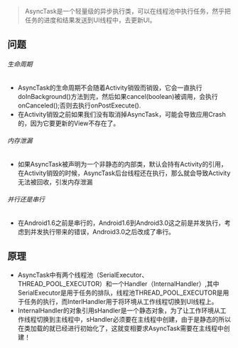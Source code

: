 > AsyncTask是一个轻量级的异步执行类，可以在线程池中执行任务，然乎把任务的进度和结果发送到UI线程中，去更新UI。

## 问题

###### 生命周期

- AsyncTask的生命周期不会随着Activity销毁而销毁，它会一直执行doInBackground()方法到完，然后如果cancel(boolean)被调用，会执行onCanceled();否则去执行onPostExecute().
- 在Activity销毁之前如果我们没有取消掉AsyncTask，可能会导致应用Crash的，因为它要更新的View不存在了。

###### 内存泄漏

- 如果AsyncTask被声明为一个非静态的内部类，默认会持有Activity的引用，在Activity销毁的时候，AsyncTask后台线程还在执行，那么就会导致Activity无法被回收，引发内存泄漏

###### 并行还是串行

- 在Android1.6之前是串行的，Android1.6到Android3.0这之前是并发执行，考虑到并发执行带来的错误，Android3.0之后改成了串行。

## 原理

- AsyncTask中有两个线程池（SerialExecutor、THREAD_POOL_EXECUTOR）和一个Handler（InternalHandler）,其中SerialExecutor是用于任务的排队，线程池THREAD_POOL_EXECUTOR是用于任务的执行，而InterlHandler用于将环境从工作线程切换到UI线程上。
- InternalHandler的对象引用sHandler是一个静态对象，为了让工作环境从工作线程切换到主线程中，sHandler必须要在主线程中创建，由于是静态的所以在类加载的就已经进行初始化了，这就变相要求AsyncTask需要在主线程中创建！